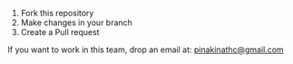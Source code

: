 1. Fork this repository
2. Make changes in your branch
3. Create a Pull request

If you want to work in this team, drop an email at: pinakinathc@gmail.com
